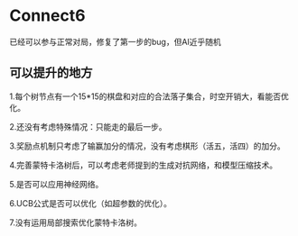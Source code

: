 # Connect6
已经可以参与正常对局，修复了第一步的bug，但AI近乎随机

## 可以提升的地方

1.每个树节点有一个15*15的棋盘和对应的合法落子集合，时空开销大，看能否优化。

2.还没有考虑特殊情况：只能走的最后一步。

3.奖励点机制只考虑了输赢加分的情况，没有考虑棋形（活五，活四）的加分。

4.完善蒙特卡洛树后，可以考虑老师提到的生成对抗网络，和模型压缩技术。

5.是否可以应用神经网络。

6.UCB公式是否可以优化（如超参数的优化）。

7.没有运用局部搜索优化蒙特卡洛树。
